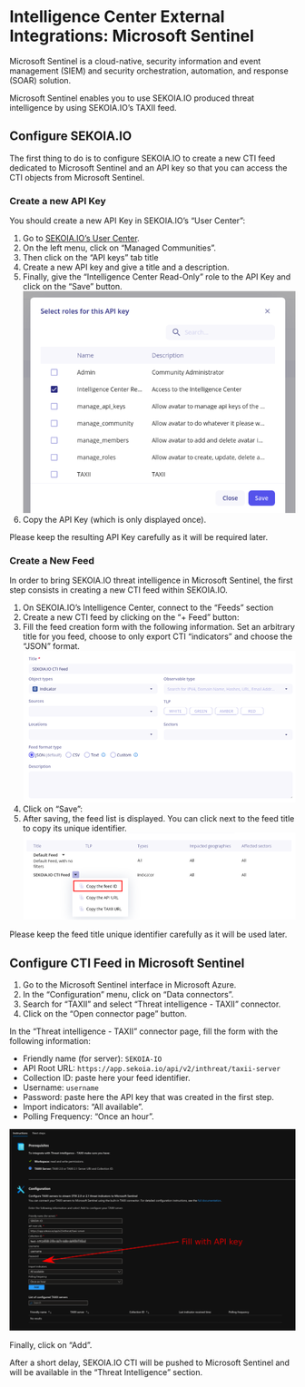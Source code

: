 # Intelligence Center External Integrations: Microsoft Sentinel

Microsoft Sentinel is a cloud-native, security information and event management (SIEM) and security orchestration, automation, and response (SOAR) solution.

Microsoft Sentinel enables you to use SEKOIA.IO produced threat intelligence by using SEKOIA.IO’s TAXII feed.

## Configure SEKOIA.IO

The first thing to do is to configure SEKOIA.IO to create a new CTI feed dedicated to Microsoft Sentinel and an API key so that you can access the CTI objects from Microsoft Sentinel.

### Create a new API Key

You should create a new API Key in SEKOIA.IO’s “User Center”:

1. Go to [SEKOIA.IO’s User Center](https://app.sekoia.io/user/profile).
2. On the left menu, click on “Managed Communities”.
3. Then click on the “API keys” tab title
4. Create a new API key and give a title and a description.
5. Finally, give the “Intelligence Center Read-Only” role to the API Key and click on the “Save” button.<br/>
![](../../assets/intelligence_center/apikey_create.png)
6. Copy the API Key (which is only displayed once).

Please keep the resulting API Key carefully as it will be required later.

### Create a New Feed

In order to bring SEKOIA.IO threat intelligence in Microsoft Sentinel, the first step consists in creating a new CTI feed within SEKOIA.IO.

1. On SEKOIA.IO’s Intelligence Center, connect to the “Feeds” section
2. Create a new CTI feed by clicking on the “+ Feed” button:
3. Fill the feed creation form with the following information. Set an arbitrary title for you feed, choose to only export CTI “indicators” and choose the “JSON” format.<br/>
![](../../assets/intelligence_center/create_feeds_form.png)
4. Click on “Save”:
5. After saving, the feed list is displayed. You can click next to the feed title to copy its unique identifier.<br/>
![](../../assets/intelligence_center/create_feeds_copy-id.png)

Please keep the feed title unique identifier carefully as it will be used later.

## Configure CTI Feed in Microsoft Sentinel

1. Go to the Microsoft Sentinel interface in Microsoft Azure.
2. In the “Configuration” menu, click on “Data connectors”.
3. Search for “TAXII” and select “Threat intelligence - TAXII” connector.
4. Click on the “Open connector page” button.

In the “Threat intelligence - TAXII” connector page, fill the form with the following information:

- Friendly name (for server): `SEKOIA-IO`
- API Root URL: `https://app.sekoia.io/api/v2/inthreat/taxii-server`
- Collection ID: paste here your feed identifier.
- Username: `username`
- Password: paste here the API key that was created in the first step.
- Import indicators: “All available”.
- Polling Frequency: “Once an hour”.

![](../../assets/intelligence_center/sentinel-configure-cti-feed.png)

Finally, click on “Add”.

After a short delay, SEKOIA.IO CTI will be pushed to Microsoft Sentinel and will be available in the “Threat Intelligence” section.
